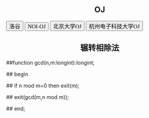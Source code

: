 <html>
<body>
<h2><center>OJ</center></h2>
<a href="https://www.luogu.org"><button type="button" style="font-family:楷体;font-size:15px">洛谷</button></a>
<a href="http://oj.noi.cn"><button type="button" style="font-family:楷体;font-size:15px">NOI-OJ</button></a>
<a href="http://poj.org"><button type="button" style="font-family:楷体;font-size:15px">北京大学OJ</button></a>
<a href="http://acm.hdu.edu.cn"><button type="button" style="font-family:楷体;font-size:15px">杭州电子科技大学OJ</button></a>
<h2><center>辗转相除法</center></h2>
<p>##function gcd(n,m:longint):longint;</p>
<p>##  begin</p>
<p>##    if n mod m=0 then exit(m);</p>
<p>##    exit(gcd(m,n mod m));</p>
<p>##  end;</p>
</body>
</html>
